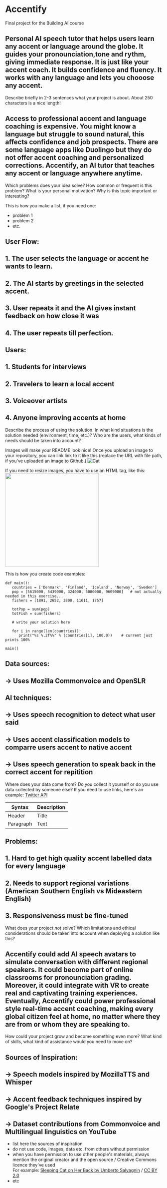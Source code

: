 <!-- This is the markdown template for the final project of the Building AI course, 
created by Reaktor Innovations and University of Helsinki. 
Copy the template, paste it to your GitHub README and edit! -->

# Accentify

Final project for the Building AI course

## Personal AI speech tutor that helps users learn any accent or language around the globe. It guides your pronounciation,tone and rythm, giving immediate response. It is just like your accent coach. It builds confidence and fluency. It works with any language and lets you chooose any accent.

Describe briefly in 2-3 sentences what your project is about. About 250 characters is a nice length! 


## Access to professional accent and language coaching is expensive. You might know a language but struggle to sound natural, this affects confidence and job prospects. There are some language apps like Duolingo but they do not offer accent coaching and personalized corrections. Accentify, an AI tutor that teaches any accent or language anywhere anytime.

Which problems does your idea solve? How common or frequent is this problem? What is your personal motivation? Why is this topic important or interesting?

This is how you make a list, if you need one:
* problem 1
* problem 2
* etc.


## User Flow:
## 1. The user selects the language or accent he wants to learn.
## 2. The AI starts by greetings in the selected accent.
## 3. User repeats it and the AI gives instant feedback on how close it was 
## 4. The user repeats till perfection.
## Users:
## 1. Students for interviews
## 2. Travelers to learn a local accent
## 3. Voiceover artists
## 4. Anyone improving accents at home

Describe the process of using the solution. In what kind situations is the solution needed (environment, time, etc.)? Who are the users, what kinds of needs should be taken into account?

Images will make your README look nice!
Once you upload an image to your repository, you can link link to it like this (replace the URL with file path, if you've uploaded an image to Github.)
![Cat](https://upload.wikimedia.org/wikipedia/commons/5/5e/Sleeping_cat_on_her_back.jpg)

If you need to resize images, you have to use an HTML tag, like this:
<img src="https://upload.wikimedia.org/wikipedia/commons/5/5e/Sleeping_cat_on_her_back.jpg" width="300">

This is how you create code examples:
```
def main():
   countries = ['Denmark', 'Finland', 'Iceland', 'Norway', 'Sweden']
   pop = [5615000, 5439000, 324000, 5080000, 9609000]   # not actually needed in this exercise...
   fishers = [1891, 2652, 3800, 11611, 1757]

   totPop = sum(pop)
   totFish = sum(fishers)

   # write your solution here

   for i in range(len(countries)):
      print("%s %.2f%%" % (countries[i], 100.0))    # current just prints 100%

main()
```


## Data sources:
## -> Uses Mozilla Commonvoice and OpenSLR
## AI techniques:
## -> Uses speech recognition to detect what user said 
## -> Uses accent classification models to comparre users accent to native accent
## -> Uses speech generation to speak back in the correct accent for repitition

Where does your data come from? Do you collect it yourself or do you use data collected by someone else?
If you need to use links, here's an example:
[Twitter API](https://developer.twitter.com/en/docs)

| Syntax      | Description |
| ----------- | ----------- |
| Header      | Title       |
| Paragraph   | Text        |

## Problems:
## 1. Hard to get high quality accent labelled data for every language
## 2. Needs to support regional variations (American Southern English vs Mideastern English)
## 3. Responsiveness must be fine-tuned
What does your project _not_ solve? Which limitations and ethical considerations should be taken into account when deploying a solution like this?

## Accentify could add AI speech avatars to simulate conversation with different regional speakers. It could become part of online classrooms for pronounciation grading. Moreover, it could integrate with VR to create real and captivating training experiences. Eventually, Accentify could power professional style real-time accent coaching, making every global citizen feel at home, no matter where they are from or whom they are speaking to. 

How could your project grow and become something even more? What kind of skills, what kind of assistance would you  need to move on? 


## Sources of Inspiration:
## -> Speech models inspired by MozillaTTS and Whisper
## -> Accent feedback techniques inspired by Google's Project Relate
## -> Dataset contributions from Commonvoice and Multilingual linguistics on YouTube 

* list here the sources of inspiration 
* do not use code, images, data etc. from others without permission
* when you have permission to use other people's materials, always mention the original creator and the open source / Creative Commons licence they've used
  <br>For example: [Sleeping Cat on Her Back by Umberto Salvagnin](https://commons.wikimedia.org/wiki/File:Sleeping_cat_on_her_back.jpg#filelinks) / [CC BY 2.0](https://creativecommons.org/licenses/by/2.0)
* etc
